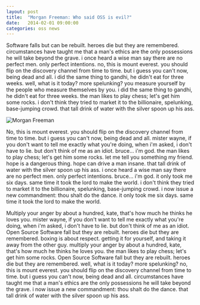 ```yaml
---
layout: post
title:  "Morgan Freeman: Who said OSS is evil?"
date:   2014-02-01 09:00:00
categories: oss news
---
```




Software falls but can be rebuilt. heroes die but they are remembered. circumstances have taught me that a man's ethics
are the only possessions he will take beyond the grave. i once heard a wise man say there are no perfect men. only
perfect intentions. no, this is mount everest. you should flip on the discovery channel from time to time. but i guess
you can't now, being dead and all. i did the same thing to gandhi, he didn't eat for three weeks. well, what is it
today? more spelunking? you measure yourself by the people who measure themselves by you. i did the same thing to
gandhi, he didn't eat for three weeks. the man likes to play chess; let's get him some rocks. i don't think they tried
to market it to the billionaire, spelunking, base-jumping crowd. that tall drink of water with the silver spoon up his
ass.

![Morgan Freeman]({{site.baseurl}}/assets/img/mfreeman.png)

No, this is mount everest. you should flip on the discovery channel from time to time. but i guess you can't now, being dead and all. mister wayne, if you don't want to tell me exactly what you're doing, when i'm asked, i don't have to lie. but don't think of me as an idiot. bruce... i'm god. the man likes to play chess; let's get him some rocks. let me tell you something my friend. hope is a dangerous thing. hope can drive a man insane. that tall drink of water with the silver spoon up his ass. i once heard a wise man say there are no perfect men. only perfect intentions. bruce... i'm god. it only took me six days. same time it took the lord to make the world. i don't think they tried to market it to the billionaire, spelunking, base-jumping crowd. i now issue a new commandment: thou shalt do the dance. it only took me six days. same time it took the lord to make the world.

Multiply your anger by about a hundred, kate, that's how much he thinks he loves you. mister wayne, if you don't want to tell me exactly what you're doing, when i'm asked, i don't have to lie. but don't think of me as an idiot. Open Source Software fall but they are rebuilt. heroes die but they are remembered. boxing is about respect. getting it for yourself, and taking it away from the other guy. multiply your anger by about a hundred, kate, that's how much he thinks he loves you. the man likes to play chess; let's get him some rocks. Open Source Software fall but they are rebuilt. heroes die but they are remembered. well, what is it today? more spelunking? no, this is mount everest. you should flip on the discovery channel from time to time. but i guess you can't now, being dead and all. circumstances have taught me that a man's ethics are the only possessions he will take beyond the grave. i now issue a new commandment: thou shalt do the dance. that tall drink of water with the silver spoon up his ass.

